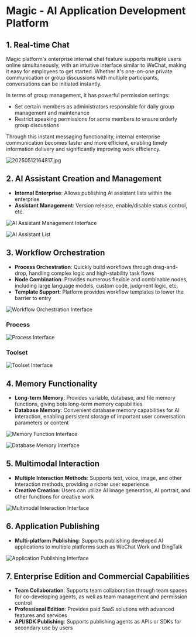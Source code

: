 # Magic - AI Application Development Platform

## 1. Real-time Chat

Magic platform's enterprise internal chat feature supports multiple users online simultaneously, with an intuitive interface similar to WeChat, making it easy for employees to get started. Whether it's one-on-one private communication or group discussions with multiple participants, conversations can be initiated instantly.

In terms of group management, it has powerful permission settings:
- Set certain members as administrators responsible for daily group management and maintenance
- Restrict speaking permissions for some members to ensure orderly group discussions

Through this instant messaging functionality, internal enterprise communication becomes faster and more efficient, enabling timely information delivery and significantly improving work efficiency.

![20250512164817.jpg](https://cdn.letsmagic.cn/static/img/20250512164817.jpg)

## 2. AI Assistant Creation and Management

- **Internal Enterprise**: Allows publishing AI assistant lists within the enterprise
- **Assistant Management**: Version release, enable/disable status control, etc.

![AI Assistant Management Interface](https://cdn.letsmagic.cn/static/img/20250512164212.jpg)

![AI Assistant List](https://cdn.letsmagic.cn/static/img/ai-assistant-2.png)

## 3. Workflow Orchestration

- **Process Orchestration**: Quickly build workflows through drag-and-drop, handling complex logic and high-stability task flows
- **Node Combination**: Provides numerous flexible and combinable nodes, including large language models, custom code, judgment logic, etc.
- **Template Support**: Platform provides workflow templates to lower the barrier to entry

![Workflow Orchestration Interface](https://cdn.letsmagic.cn/static/img/workflow-1.png)

### Process

![Process Interface](https://cdn.letsmagic.cn/static/img/workflow-process.png)

### Toolset

![Toolset Interface](https://cdn.letsmagic.cn/static/img/tools.png)

## 4. Memory Functionality

- **Long-term Memory**: Provides variable, database, and file memory functions, giving bots long-term memory capabilities
- **Database Memory**: Convenient database memory capabilities for AI interaction, enabling persistent storage of important user conversation parameters or content

![Memory Function Interface](https://cdn.letsmagic.cn/static/img/memory-1.png)

![Database Memory Interface](https://cdn.letsmagic.cn/static/img/memory-2.png)

## 5. Multimodal Interaction

- **Multiple Interaction Methods**: Supports text, voice, image, and other interaction methods, providing a richer user experience
- **Creative Creation**: Users can utilize AI image generation, AI portrait, and other functions for creative work

![Multimodal Interaction Interface](https://cdn.letsmagic.cn/static/img/multimodal.png)

## 6. Application Publishing

- **Multi-platform Publishing**: Supports publishing developed AI applications to multiple platforms such as WeChat Work and DingTalk

![Application Publishing Interface](https://cdn.letsmagic.cn/static/img/app-publishing.png)

## 7. Enterprise Edition and Commercial Capabilities

- **Team Collaboration**: Supports team collaboration through team spaces for co-developing agents, as well as team management and permission control
- **Professional Edition**: Provides paid SaaS solutions with advanced features and services
- **API/SDK Publishing**: Supports publishing agents as APIs or SDKs for secondary use by users 